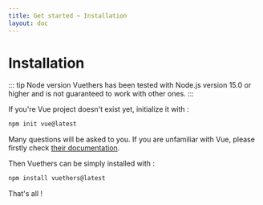 ```yaml
---
title: Get started ~ Installation
layout: doc
---
```


# Installation

::: tip Node version
Vuethers has been tested with Node.js version 15.0 or higher and is not guaranteed to work with other ones.
:::

If you're Vue project doesn't exist yet, initialize it with :
```bash
npm init vue@latest
```
Many questions will be asked to you. If you are unfamiliar with Vue, please firstly check [their documentation](https://vuejs.org/guide/introduction.html).

Then Vuethers can be simply installed with :
```bash
npm install vuethers@latest
```

That's all !
